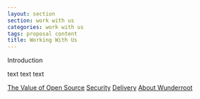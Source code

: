 ```yaml
---
layout: section
section: work with us
categories: work with us
tags: proposal content
title: Working With Us
---
```


Introduction

text text text

[The Value of Open Source](/workwithus/value-of-open-source)
[Security](/workwithus/security)
[Delivery](/workwithus/delivery)
[About Wunderroot](/workwithus/about)